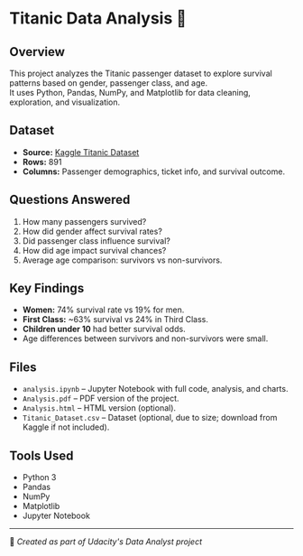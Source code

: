 # Titanic Data Analysis 🚢

## Overview
This project analyzes the Titanic passenger dataset to explore survival patterns based on gender, passenger class, and age.  
It uses Python, Pandas, NumPy, and Matplotlib for data cleaning, exploration, and visualization.

## Dataset
- **Source:** [Kaggle Titanic Dataset](https://www.kaggle.com/c/titanic/data)
- **Rows:** 891
- **Columns:** Passenger demographics, ticket info, and survival outcome.

## Questions Answered
1. How many passengers survived?
2. How did gender affect survival rates?
3. Did passenger class influence survival?
4. How did age impact survival chances?
5. Average age comparison: survivors vs non-survivors.

## Key Findings
- **Women:** 74% survival rate vs 19% for men.
- **First Class:** ~63% survival vs 24% in Third Class.
- **Children under 10** had better survival odds.
- Age differences between survivors and non-survivors were small.

## Files
- `analysis.ipynb` – Jupyter Notebook with full code, analysis, and charts.
- `Analysis.pdf` – PDF version of the project.
- `Analysis.html` – HTML version (optional).
- `Titanic_Dataset.csv` – Dataset (optional, due to size; download from Kaggle if not included).

## Tools Used
- Python 3
- Pandas
- NumPy
- Matplotlib
- Jupyter Notebook

---
📌 *Created as part of Udacity's Data Analyst project*
